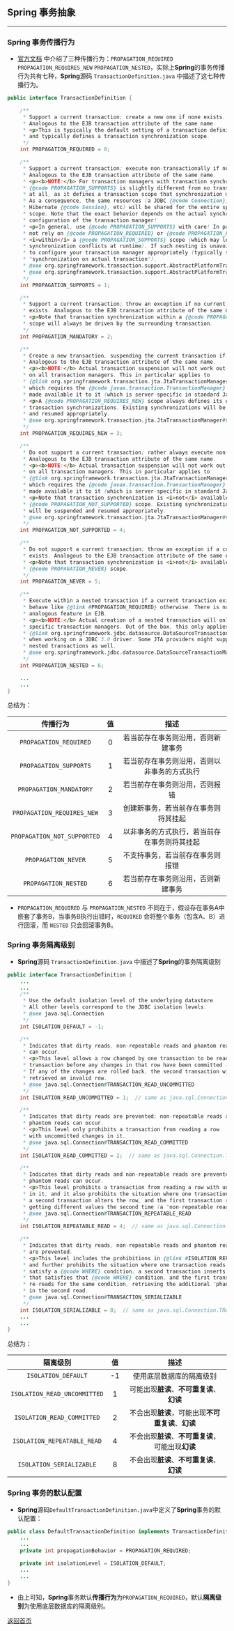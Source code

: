 ## **Spring 事务抽象**
------------------------

### **Spring 事务传播行为**
* [官方文档](https://docs.spring.io/spring/docs/5.2.5.RELEASE/spring-framework-reference/data-access.html#tx-propagation) 中介绍了三种传播行为：`PROPAGATION_REQUIRED` `PROPAGATION_REQUIRES_NEW` `PROPAGATION_NESTED`，实际上**Spring**的事务传播行为共有七种，**Spring**源码 `TransactionDefinition.java` 中描述了这七种传播行为。

``` java
public interface TransactionDefinition {

	/**
	 * Support a current transaction; create a new one if none exists.
	 * Analogous to the EJB transaction attribute of the same name.
	 * <p>This is typically the default setting of a transaction definition,
	 * and typically defines a transaction synchronization scope.
	 */
	int PROPAGATION_REQUIRED = 0;

	/**
	 * Support a current transaction; execute non-transactionally if none exists.
	 * Analogous to the EJB transaction attribute of the same name.
	 * <p><b>NOTE:</b> For transaction managers with transaction synchronization,
	 * {@code PROPAGATION_SUPPORTS} is slightly different from no transaction
	 * at all, as it defines a transaction scope that synchronization might apply to.
	 * As a consequence, the same resources (a JDBC {@code Connection}, a
	 * Hibernate {@code Session}, etc) will be shared for the entire specified
	 * scope. Note that the exact behavior depends on the actual synchronization
	 * configuration of the transaction manager!
	 * <p>In general, use {@code PROPAGATION_SUPPORTS} with care! In particular, do
	 * not rely on {@code PROPAGATION_REQUIRED} or {@code PROPAGATION_REQUIRES_NEW}
	 * <i>within</i> a {@code PROPAGATION_SUPPORTS} scope (which may lead to
	 * synchronization conflicts at runtime). If such nesting is unavoidable, make sure
	 * to configure your transaction manager appropriately (typically switching to
	 * "synchronization on actual transaction").
	 * @see org.springframework.transaction.support.AbstractPlatformTransactionManager#setTransactionSynchronization
	 * @see org.springframework.transaction.support.AbstractPlatformTransactionManager#SYNCHRONIZATION_ON_ACTUAL_TRANSACTION
	 */
	int PROPAGATION_SUPPORTS = 1;

	/**
	 * Support a current transaction; throw an exception if no current transaction
	 * exists. Analogous to the EJB transaction attribute of the same name.
	 * <p>Note that transaction synchronization within a {@code PROPAGATION_MANDATORY}
	 * scope will always be driven by the surrounding transaction.
	 */
	int PROPAGATION_MANDATORY = 2;

	/**
	 * Create a new transaction, suspending the current transaction if one exists.
	 * Analogous to the EJB transaction attribute of the same name.
	 * <p><b>NOTE:</b> Actual transaction suspension will not work out-of-the-box
	 * on all transaction managers. This in particular applies to
	 * {@link org.springframework.transaction.jta.JtaTransactionManager},
	 * which requires the {@code javax.transaction.TransactionManager} to be
	 * made available it to it (which is server-specific in standard Java EE).
	 * <p>A {@code PROPAGATION_REQUIRES_NEW} scope always defines its own
	 * transaction synchronizations. Existing synchronizations will be suspended
	 * and resumed appropriately.
	 * @see org.springframework.transaction.jta.JtaTransactionManager#setTransactionManager
	 */
	int PROPAGATION_REQUIRES_NEW = 3;

	/**
	 * Do not support a current transaction; rather always execute non-transactionally.
	 * Analogous to the EJB transaction attribute of the same name.
	 * <p><b>NOTE:</b> Actual transaction suspension will not work out-of-the-box
	 * on all transaction managers. This in particular applies to
	 * {@link org.springframework.transaction.jta.JtaTransactionManager},
	 * which requires the {@code javax.transaction.TransactionManager} to be
	 * made available it to it (which is server-specific in standard Java EE).
	 * <p>Note that transaction synchronization is <i>not</i> available within a
	 * {@code PROPAGATION_NOT_SUPPORTED} scope. Existing synchronizations
	 * will be suspended and resumed appropriately.
	 * @see org.springframework.transaction.jta.JtaTransactionManager#setTransactionManager
	 */
	int PROPAGATION_NOT_SUPPORTED = 4;

	/**
	 * Do not support a current transaction; throw an exception if a current transaction
	 * exists. Analogous to the EJB transaction attribute of the same name.
	 * <p>Note that transaction synchronization is <i>not</i> available within a
	 * {@code PROPAGATION_NEVER} scope.
	 */
	int PROPAGATION_NEVER = 5;

	/**
	 * Execute within a nested transaction if a current transaction exists,
	 * behave like {@link #PROPAGATION_REQUIRED} otherwise. There is no
	 * analogous feature in EJB.
	 * <p><b>NOTE:</b> Actual creation of a nested transaction will only work on
	 * specific transaction managers. Out of the box, this only applies to the JDBC
	 * {@link org.springframework.jdbc.datasource.DataSourceTransactionManager}
	 * when working on a JDBC 3.0 driver. Some JTA providers might support
	 * nested transactions as well.
	 * @see org.springframework.jdbc.datasource.DataSourceTransactionManager
	 */
	int PROPAGATION_NESTED = 6;

    ...
    ...
}
```
总结为：  

传播行为|值|描述
:-:|:-:|:-:
`PROPAGATION_REQUIRED`|0|若当前存在事务则沿用，否则新建事务
`PROPAGATION_SUPPORTS`|1|若当前存在事务则沿用，否则以非事务的方式执行
`PROPAGATION_MANDATORY`|2|若当前存在事务则沿用，否则报错
`PROPAGATION_REQUIRES_NEW`|3|创建新事务，若当前存在事务则将其挂起
`PROPAGATION_NOT_SUPPORTED`|4|以非事务的方式执行，若当前存在事务则将其挂起
`PROPAGATION_NEVER`|5|不支持事务，若当前存在事务则报错
`PROPAGATION_NESTED`|6|若当前存在事务则沿用，否则新建事务

* `PROPAGATION_REQUIRED` 与 `PROPAGATION_NESTED` 不同在于，假设存在事务A中嵌套了事务B，当事务B执行出错时，`REQUIRED` 会将整个事务（包含A、B）进行回滚，而 `NESTED` 只会回滚事务B。

### **Spring 事务隔离级别**
* **Spring**源码 `TransactionDefinition.java` 中描述了**Spring**的事务隔离级别  

``` java
public interface TransactionDefinition {
    ...
    ...
    /**
	 * Use the default isolation level of the underlying datastore.
	 * All other levels correspond to the JDBC isolation levels.
	 * @see java.sql.Connection
	 */
	int ISOLATION_DEFAULT = -1;

	/**
	 * Indicates that dirty reads, non-repeatable reads and phantom reads
	 * can occur.
	 * <p>This level allows a row changed by one transaction to be read by another
	 * transaction before any changes in that row have been committed (a "dirty read").
	 * If any of the changes are rolled back, the second transaction will have
	 * retrieved an invalid row.
	 * @see java.sql.Connection#TRANSACTION_READ_UNCOMMITTED
	 */
	int ISOLATION_READ_UNCOMMITTED = 1;  // same as java.sql.Connection.TRANSACTION_READ_UNCOMMITTED;

	/**
	 * Indicates that dirty reads are prevented; non-repeatable reads and
	 * phantom reads can occur.
	 * <p>This level only prohibits a transaction from reading a row
	 * with uncommitted changes in it.
	 * @see java.sql.Connection#TRANSACTION_READ_COMMITTED
	 */
	int ISOLATION_READ_COMMITTED = 2;  // same as java.sql.Connection.TRANSACTION_READ_COMMITTED;

	/**
	 * Indicates that dirty reads and non-repeatable reads are prevented;
	 * phantom reads can occur.
	 * <p>This level prohibits a transaction from reading a row with uncommitted changes
	 * in it, and it also prohibits the situation where one transaction reads a row,
	 * a second transaction alters the row, and the first transaction re-reads the row,
	 * getting different values the second time (a "non-repeatable read").
	 * @see java.sql.Connection#TRANSACTION_REPEATABLE_READ
	 */
	int ISOLATION_REPEATABLE_READ = 4;  // same as java.sql.Connection.TRANSACTION_REPEATABLE_READ;

	/**
	 * Indicates that dirty reads, non-repeatable reads and phantom reads
	 * are prevented.
	 * <p>This level includes the prohibitions in {@link #ISOLATION_REPEATABLE_READ}
	 * and further prohibits the situation where one transaction reads all rows that
	 * satisfy a {@code WHERE} condition, a second transaction inserts a row
	 * that satisfies that {@code WHERE} condition, and the first transaction
	 * re-reads for the same condition, retrieving the additional "phantom" row
	 * in the second read.
	 * @see java.sql.Connection#TRANSACTION_SERIALIZABLE
	 */
	int ISOLATION_SERIALIZABLE = 8;  // same as java.sql.Connection.TRANSACTION_SERIALIZABLE;
    ...
    ...
}
```
总结为：  

隔离级别|值|描述
:-:|:-:|:-:
`ISOLATION_DEFAULT`|-1|使用底层数据库的隔离级别
`ISOLATION_READ_UNCOMMITTED`|1|可能出现**脏读**、**不可重复读**、**幻读**
`ISOLATION_READ_COMMITTED`|2|不会出现**脏读**，可能出现**不可重复读**、**幻读**
`ISOLATION_REPEATABLE_READ`|4|不会出现**脏读**、**不可重复读**，可能出现**幻读**
`ISOLATION_SERIALIZABLE`|8|不会出现**脏读**、**不可重复读**、**幻读**

### **Spring 事务的默认配置**
* **Spring**源码`DefaultTransactionDefinition.java`中定义了**Spring**事务的默认配置：
``` java
public class DefaultTransactionDefinition implements TransactionDefinition, Serializable {
    ...
    ...
	private int propagationBehavior = PROPAGATION_REQUIRED;

	private int isolationLevel = ISOLATION_DEFAULT;
    ...
    ...
}
```
* 由上可知，**Spring**事务默认**传播行为**为`PROPAGATION_REQUIRED`，默认**隔离级别**为使用底层数据库的隔离级别。



[返回首页](https://maxwell-l.github.io/WriteSomething)